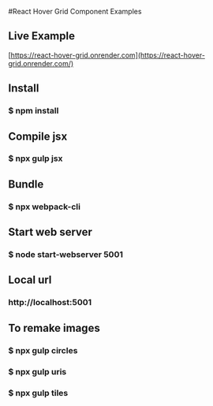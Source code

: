 #React Hover Grid Component Examples

## Live Example

[https://react-hover-grid.onrender.com](https://react-hover-grid.onrender.com/)

## Install

### $ npm install

## Compile jsx

### $ npx gulp jsx

## Bundle

### $ npx webpack-cli

## Start web server

### $ node start-webserver 5001

## Local url

### http://localhost:5001
<a name="to-remake-images"></a>
## To remake images

### $ npx gulp circles

### $ npx gulp uris

### $ npx gulp tiles
